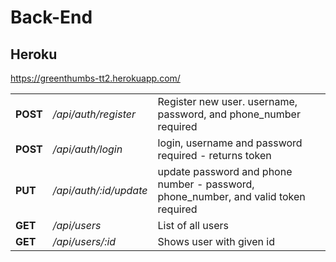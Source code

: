 # Back-End

## Heroku

https://greenthumbs-tt2.herokuapp.com/

|          |                        |                                                                                    |
| -------- | ---------------------- | ---------------------------------------------------------------------------------- |
| **POST** | _/api/auth/register_   | Register new user. username, password, and phone_number required                   |
| **POST** | _/api/auth/login_      | login, username and password required - returns token                              |
| **PUT**  | _/api/auth/:id/update_ | update password and phone number - password, phone_number, and valid token required |
| **GET**  | _/api/users_           | List of all users                                                                  |
| **GET**  | _/api/users/:id_       | Shows user with given id                                                           |
